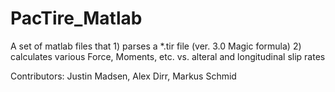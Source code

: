 PacTire_Matlab
==============

A set of matlab files that 1) parses a *.tir file (ver. 3.0 Magic formula) 2) calculates various Force, Moments, etc. vs. alteral and longitudinal slip rates

Contributors: Justin Madsen, Alex Dirr, Markus Schmid
